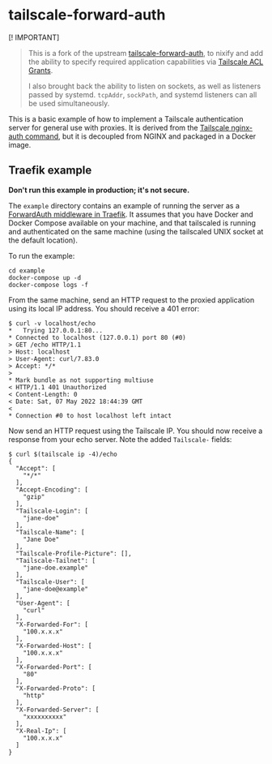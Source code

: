 # tailscale-forward-auth

[! IMPORTANT]
> This is a fork of the upstream
> [tailscale-forward-auth](https://github.com/kevin-hanselman/tailscale-forward-auth),
> to nixify and add the ability to specify required application capabilities
> via [Tailscale ACL Grants](https://tailscale.com/kb/1324/grants).
> 
> I also brought back the ability to listen on sockets, as well as listeners
> passed by systemd. `tcpAddr`, `sockPath`, and systemd listeners can all be
> used simultaneously.

This is a basic example of how to implement a Tailscale authentication server
for general use with proxies. It is derived from the [Tailscale nginx-auth
command](https://github.com/tailscale/tailscale/blob/741ae9956e674177687062b5499a80db83505076/cmd/nginx-auth/README.md),
but it is decoupled from NGINX and packaged in a Docker image.

## Traefik example

**Don't run this example in production; it's not secure.**

The `example` directory contains an example of running the server as a
[ForwardAuth middleware in
Traefik](https://doc.traefik.io/traefik/middlewares/http/forwardauth/). It
assumes that you have Docker and Docker Compose available on your machine, and
that tailscaled is running and authenticated on the same machine (using the
tailscaled UNIX socket at the default location).

To run the example:

    cd example
    docker-compose up -d
    docker-compose logs -f

From the same machine, send an HTTP request to the proxied application using
its local IP address. You should receive a 401 error:

```
$ curl -v localhost/echo
*   Trying 127.0.0.1:80...
* Connected to localhost (127.0.0.1) port 80 (#0)
> GET /echo HTTP/1.1
> Host: localhost
> User-Agent: curl/7.83.0
> Accept: */*
>
* Mark bundle as not supporting multiuse
< HTTP/1.1 401 Unauthorized
< Content-Length: 0
< Date: Sat, 07 May 2022 18:44:39 GMT
<
* Connection #0 to host localhost left intact
```

Now send an HTTP request using the Tailscale IP. You should now receive
a response from your echo server. Note the added `Tailscale-` fields:

```
$ curl $(tailscale ip -4)/echo
{
  "Accept": [
    "*/*"
  ],
  "Accept-Encoding": [
    "gzip"
  ],
  "Tailscale-Login": [
    "jane-doe"
  ],
  "Tailscale-Name": [
    "Jane Doe"
  ],
  "Tailscale-Profile-Picture": [],
  "Tailscale-Tailnet": [
    "jane-doe.example"
  ],
  "Tailscale-User": [
    "jane-doe@example"
  ],
  "User-Agent": [
    "curl"
  ],
  "X-Forwarded-For": [
    "100.x.x.x"
  ],
  "X-Forwarded-Host": [
    "100.x.x.x"
  ],
  "X-Forwarded-Port": [
    "80"
  ],
  "X-Forwarded-Proto": [
    "http"
  ],
  "X-Forwarded-Server": [
    "xxxxxxxxxx"
  ],
  "X-Real-Ip": [
    "100.x.x.x"
  ]
}
```
